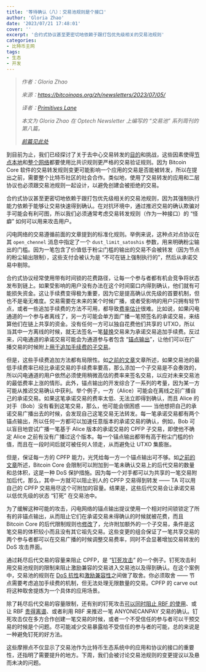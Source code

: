 ```yaml
---
title: '等待确认（八）：交易池规则是个接口'
author: 'Gloria Zhao'
date: '2023/07/21 17:48:01'
cover: ''
excerpt: '合约式协议甚至更密切地依赖于跟打包优先级相关的交易池规则'
categories:
- 比特币主网
tags:
- 生态
- 开发
---
```



> *作者：Gloria Zhao*
>
> *来源：<https://bitcoinops.org/zh/newsletters/2023/07/05/>*
>
> *译者：[Primitives Lane](https://github.com/PrimitivesLane)*
>
> *本文为 Gloria Zhao 在 Optech Newsletter 上编写的 “交易池” 系列周刊的第八篇。*
>
> *[前篇见此处](https://www.btcstudy.org/2023/07/20/waiting-for-confirmation-7-network-resources/)*

到目前为止，我们已经探讨了关于去中心交易转发的[目的](https://bitcoinops.org/zh/newsletters/2023/05/17/#等待确认-1-我们为什么需要一个交易池)和挑战，这些因素使得[节点本地](https://bitcoinops.org/zh/newsletters/2023/06/14/#等待确认-5用于保护节点资源的规则)和[整个网络](https://bitcoinops.org/zh/newsletters/2023/06/28/#等待确认-7网络资源)都要使用比共识规则更严格的交易验证规则。因为 Bitcoin Core 软件的交易转发规则变更可能影响一个应用的交易是否能被转发，所以在提出之前，需要整个比特币社区的社会合作。类似地，使用了交易转发的应用和二层协议也必须跟交易池规则一起设计，以避免创建会被拒绝的交易。

合约式协议甚至更密切地依赖于跟打包优先级相关的交易池规则，因为其强制执行能力依赖于能够让交易快速得到确认。在对抗环境中，通过推迟交易的确认欺骗对手可能会有利可图，所以我们必须通常考虑交易转发规则（作为一种接口）的 “怪癖” 如何可以用来攻击用户。

闪电网络的交易遵循前面的文章提到的标准化规则。举例来说，这种点对点协议在其 `open_chennel` 消息中指定了一个 `dust_limit_satoshis` 参数，用来明确粉尘输出的门槛。因为一笔包含了价值低于粉尘门槛的输出的交易不会被转发（因为节点的粉尘输出限制），这些支付会被认为是 “不可在链上强制执行的”，然后从承诺交易中剔除。

合约式协议经常使用带有时间锁的花费路径，让每一个参与者都有机会竞争将状态发布到链上。如果受影响的用户没有办法在这个时间窗口内得到确认，他们就有可能损失资金。这让手续费变得极为重要，因为它是提高确认优先级的首要机制，但也不是毫无难度。交易需要在未来的某个时候广播，或者受影响的用户只拥有轻节点，或者一些追加手续费的方法不可用，都导致[费率估计](https://bitcoinops.org/zh/newsletters/2023/06/07/#等待确认-4费率估算)很难。比如说，如果闪电通道的一个参与者离线了，另一方可能会单方面广播一笔预签名的承诺交易，来结算他们在链上共享的资金。没有任何一方可以独自花费他们共享的 UTXO，所以当其中一方离线的时候，就无法签名一笔[替换](https://bitcoinops.org/en/topics/replace-by-fee/)交易来为承诺交易追加手续费。反过来，闪电通道的承诺交易可能会为通道参与者包含 “[锚点输出](https://bitcoinops.org/en/topics/anchor-outputs/)”，让他们可以在广播交易的时候附上[用于追加手续费的子交易](https://bitcoinops.org/en/topics/cpfp/)。

但是，这些手续费追加方法都有局限性。如[之前的文章](https://bitcoinops.org/zh/newsletters/2023/06/21/#等待确认-6规则一致性)文章所述，如果交易池的最低手续费率已经比承诺交易的手续费率要高，那么添加一个子交易是不会奏效的，所以闪电通道的用户依然必须使用稍微高估的费率来签名交易，以应对未来交易池的最低费率上涨的情形。此外，锚点输出的开发综合了一系列的考量，因为某一方可能从推迟交易确认中获利。举个例子，一方（Alice）可能会在离线之前广播自己的承诺交易。如果这笔承诺交易的费率太低、无法立即得到确认，而且 Alice 的对手（Bob）没有看到这笔交易，那么，他可能会很困惑 —— 当他想把自己的承诺交易广播出去的时候，会发现自己这笔交易无法转发。每一笔承诺交易都有两个锚点输出，所以任何一方都可以加速任意版本的承诺交易的确认，例如，Bob 可以盲目地尝试广播一笔基于 Alice 版本的承诺交易的 CPFP 子交易，即使他不确定 Alice 之前有没有广播过这个版本。每一个锚点输出都带有高于粉尘门槛的价值，而且在一段时间后就可被任何人领走，从而避免让 UTXO 集膨胀。

但是，保证每一方的 CPFP 能力，光凭给每一方一个锚点输出可不够。如[之前的文章](https://bitcoinops.org/zh/newsletters/2023/06/14/#等待确认-5用于保护节点资源的规则)所述，Bitcoin Core 会限制可以附加到一笔未确认交易上的后代交易的数量和总体积，这是一种 DoS 保护措施。因为每一个对手都可以为共享的一笔交易附加后代，那么，其中一方就可以阻止别人的 CPFP 交易得到转发 —— TA 可以用自己的 CPFP 交易用尽这个可附加的容量。结果是，这些后代交易会让承诺交易以低优先级的状态 “钉死” 在交易池中。

为了缓解这种可能的攻击，闪电网络的锚点输出提议使用一个相对时间锁锁定了所有的非锚点输出，从而阻止它们在承诺交易未得确认的时候就被花费，而且 Bitcoin Core 的后代限制规则也[修改](https://bitcoinops.org/en/topics/cpfp-carve-out/)了，允许附加额外的一个子交易，条件是这笔交易的体积较小而且没有其它祖先交易。这些变更的组合保证了一笔共享交易的两个参与者都可以在交易广播的时候调整交易费率，同时不会显著增加交易转发的 DoS 攻击界面。

通过耗尽后代交易的容量来阻止 CPFP，是 “[钉死攻击](https://bitcoinops.org/en/topics/transaction-pinning/)” 的一个例子。钉死攻击利用交易池规则的限制来阻止激励兼容的交易进入交易池以及得到确认。在这个案例中，交易池的规则在 [DoS 抗性](https://bitcoinops.org/zh/newsletters/2023/06/14/#等待确认-5用于保护节点资源的规则)和[激励兼容性](https://bitcoinops.org/zh/newsletters/2023/05/24/#等待确认-2激励)之间做了取舍。你必须取舍 —— 节点需要考虑追加手续费的机制，但无法处理无限数量的交易。CPFP 的 carve out 将这种取舍提炼为一个具体的应用场景。

除了耗尽后代交易的容量限制，还有别的钉死攻击[可以同时阻止 RBF 的使用](https://lists.linuxfoundation.org/pipermail/lightning-dev/2021-May/003033.html)、或让 RBF [贵得离谱](https://lists.linuxfoundation.org/pipermail/bitcoin-dev/2022-January/019817.html)、或者利用 RBF 来推迟一笔 ANYONECANPAY 交易的确认。钉死攻击仅在多方合作创建一笔交易的时候，或者一个不受信任的参与者可以干预交易的时候是个问题。尽可能减少交易暴露给不受信任的参与者的可能，总的来说是一种避免钉死的好方法。

这些摩擦点不仅显示了交易池作为比特币生态系统中的应用和协议的接口的重要性，还指明了需要提升的地方。下周，我们会被讨论交易池规则的变更提议以及悬而未决的问题。